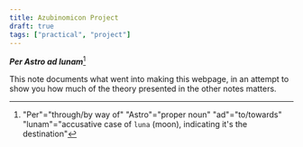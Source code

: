 ```yaml
---
title: Azubinomicon Project
draft: true
tags: ["practical", "project"]
---
```

_**Per Astro ad lunam**_[^1]


This note documents what went into making this webpage, in an attempt to show you how much of the theory presented in the other notes matters.

[^1]: "Per"="through/by way of"
"Astro"="proper noun"
"ad"="to/towards"
"lunam"="accusative case of `luna` (moon), indicating it's the destination"